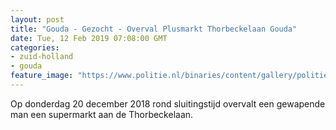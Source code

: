 ```yaml
---
layout: post
title: "Gouda - Gezocht - Overval Plusmarkt Thorbeckelaan Gouda"
date: Tue, 12 Feb 2019 07:08:00 GMT
categories: 
- zuid-holland 
- gouda 
feature_image: "https://www.politie.nl/binaries/content/gallery/politie/gezocht/verdachten/2019/februari/06-dh/tw12-02/190212_team_overval-plus-gouda-1.jpg"
---
```


Op donderdag 20 december 2018 rond sluitingstijd overvalt een gewapende man een supermarkt aan de Thorbeckelaan.
